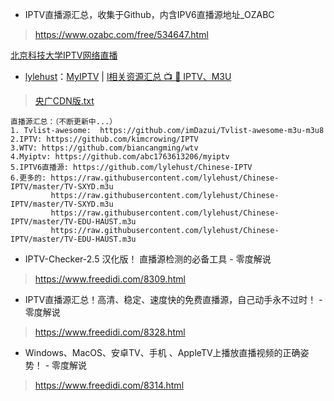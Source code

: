 - IPTV直播源汇总，收集于Github，内含IPV6直播源地址_OZABC
> https://www.ozabc.com/free/534647.html
> 
<a href="http://iptv.ustb.edu.cn/">北京科技大学IPTV网络直播</a>

- <a href="https://github.com/lylehust">lylehust</a>：<a href="https://github.com/lylehust/MyIPTV/">MyIPTV</a> | <a href="https://github.com/lylehust/Tvlist-awesome-m3u-m3u8">l相关资源汇总 📺 💯 IPTV、M3U</a>
> <a href="https://github.com/lylehust/MyIPTV/blob/master/%E5%A4%AE%E5%B9%BFCDN%E7%89%88.txt">央广CDN版.txt</a>
> 
```
直播源汇总：（不断更新中...）
1. Tvlist-awesome:  https://github.com/imDazui/Tvlist-awesome-m3u-m3u8
2.IPTV: https://github.com/kimcrowing/IPTV
3.WTV: https://github.com/biancangming/wtv
4.Myiptv: https://github.com/abc1763613206/myiptv
5.IPTV6直播源: https://github.com/lylehust/Chinese-IPTV
6.更多的: https://raw.githubusercontent.com/lylehust/Chinese-IPTV/master/TV-SXYD.m3u
         https://raw.githubusercontent.com/lylehust/Chinese-IPTV/master/TV-SXYD.m3u
         https://raw.githubusercontent.com/lylehust/Chinese-IPTV/master/TV-EDU-HAUST.m3u
         https://raw.githubusercontent.com/lylehust/Chinese-IPTV/master/TV-EDU-HAUST.m3u
```
- IPTV-Checker-2.5 汉化版！ 直播源检测的必备工具 - 零度解说
> https://www.freedidi.com/8309.html

- IPTV直播源汇总！高清、稳定、速度快的免费直播源，自己动手永不过时！ - 零度解说
> https://www.freedidi.com/8328.html

- Windows、MacOS、安卓TV、手机 、AppleTV上播放直播视频的正确姿势！ - 零度解说
> https://www.freedidi.com/8314.html
